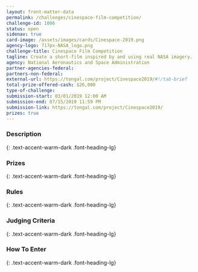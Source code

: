 ```yaml
---
layout: front-matter-data
permalink: /challenges/cinespace-film-competition/
challenge-id: 1006
status: open
sidenav: true
card-image: /assets/images/cards/Cinespace-2019.png
agency-logo: 717px-NASA_logo.png
challenge-title: Cinespace Film Competition
tagline: Create a short-film inspired by and using real NASA imagery.
agency: National Aeronautics and Space Administration
partner-agencies-federal: 
partners-non-federal: 
external-url: https://tongal.com/project/Cinespace2019/#!/tab-brief
total-prize-offered-cash: $26,000
type-of-challenge: 
submission-start: 03/01/2019 12:00 AM
submission-end: 07/15/2019 11:59 PM
submission-link: https://tongal.com/project/Cinespace2019/
prizes: true
---
```




<!-- Description start -->
### Description
{: .text-accent-warm-dark .font-heading-lg}


<!-- Prizes start -->
### Prizes
{: .text-accent-warm-dark .font-heading-lg}


<!-- Rules start -->
### Rules 
{: .text-accent-warm-dark .font-heading-lg}


<!-- Judging start -->
### Judging Criteria
{: .text-accent-warm-dark .font-heading-lg}


<!--  How To Enter start -->
### How To Enter
{: .text-accent-warm-dark .font-heading-lg}
